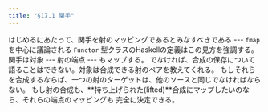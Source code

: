 ```yaml
---
title: "§17.1 関手"
---
```


はじめるにあたって、関手を射のマッピングであるとみなすべきである --- `fmap`を中心に議論される
`Functor` 型クラスのHaskellの定義はこの見方を強調する。関手は対象 --- 射の端点 --- もマップする。
でなければ、合成の保存について語ることはできない。対象は合成できる射のペアを教えてくれる。
もしそれらを合成するならば、一つの射のターゲットは、他のソースと同じでなければならない。
もし射の合成も、**持ち上げられた(lifted)**合成にマップしたいのなら、それらの端点のマッピングも
完全に決定できる。